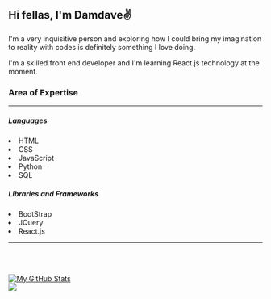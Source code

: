 ## <b>Hi fellas, I'm Damdave</b>✌️<br>
<picture>
   <source
  srcset="https://damdave.github.io/damdave.com/IMAGES/Profile.jpg"
  media="(prefers-color-scheme: no-preference)"
/>
</picture>
<p>I'm a very inquisitive person and exploring how I could bring my imagination to reality with codes is definitely something I love doing.</p>
<p>I'm a skilled front end developer and I'm learning React.js technology at the moment.</p>
<h3>Area of Expertise</h3><hr>
<h5>Languages</h5>
<li>HTML<li>CSS<li>JavaScript<li>Python<li>SQL
<h5>Libraries and Frameworks</h5>
<li>BootStrap<li>JQuery<li>React.js
<hr>

<br><br>

[![My GitHub Stats](https://github-readme-stats.vercel.app/api/?username=damdave&count_private=true&theme=tokyonight&show_icons=true&hide_border=true)]() <br>
![](https://github-readme-stats.vercel.app/api/top-langs/?username=dirambora&theme=tokyonight&hide_border=true&include_all_commits=true)
